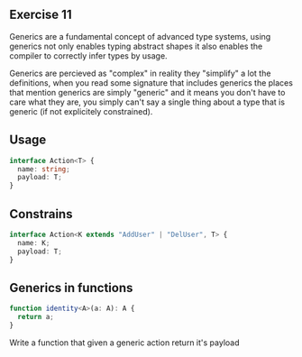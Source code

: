 ## Exercise 11

Generics are a fundamental concept of advanced type systems, using generics not only enables typing abstract shapes it also enables the compiler to correctly infer types by usage.

Generics are percieved as "complex" in reality they "simplify" a lot the definitions, when you read some signature that includes generics the places that mention generics are simply "generic" and it means you don't have to care what they are, you simply can't say a single thing about a type that is generic (if not explicitely constrained).

## Usage

```ts
interface Action<T> {
  name: string;
  payload: T;
}
```

## Constrains

```ts
interface Action<K extends "AddUser" | "DelUser", T> {
  name: K;
  payload: T;
}
```

## Generics in functions

```ts
function identity<A>(a: A): A {
  return a;
}
```

Write a function that given a generic action return it's payload
